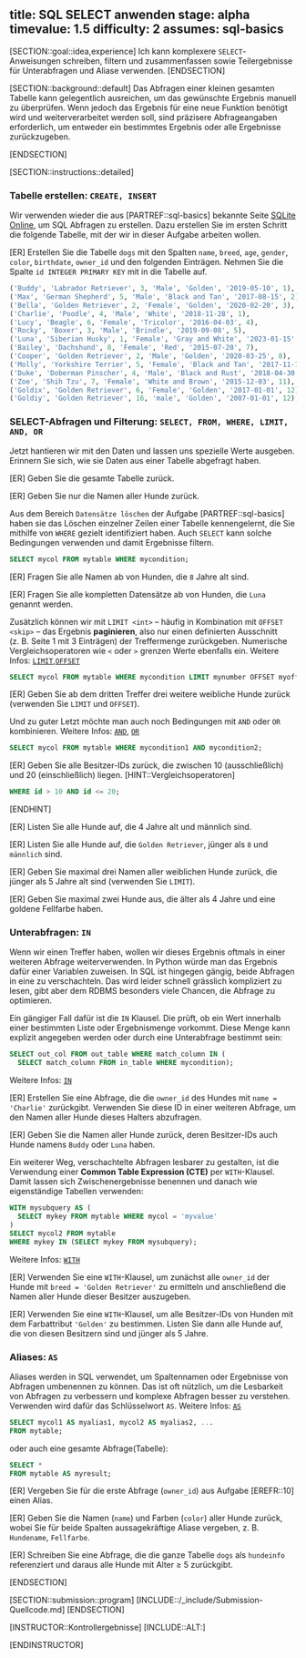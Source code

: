 title: SQL SELECT anwenden
stage: alpha
timevalue: 1.5
difficulty: 2
assumes: sql-basics
---

[SECTION::goal::idea,experience]
Ich kann komplexere `SELECT`-Anweisungen schreiben, filtern und zusammenfassen sowie Teilergebnisse für Unterabfragen und Aliase verwenden.
[ENDSECTION]

[SECTION::background::default]
Das Abfragen einer kleinen gesamten Tabelle kann gelegentlich ausreichen, um das gewünschte Ergebnis manuell zu überprüfen. Wenn jedoch das Ergebnis für eine neue Funktion benötigt wird und weiterverarbeitet werden soll, sind präzisere Abfrageangaben erforderlich, um entweder ein bestimmtes Ergebnis oder alle Ergebnisse zurückzugeben.

[ENDSECTION]

[SECTION::instructions::detailed]

### Tabelle erstellen: `CREATE, INSERT`
Wir verwenden wieder die aus [PARTREF::sql-basics] bekannte
Seite [SQLite Online](https://sqliteonline.com), um SQL Abfragen zu erstellen. Dazu erstellen Sie im ersten Schritt die folgende Tabelle, mit
der wir in dieser Aufgabe arbeiten wollen.

[ER] Erstellen Sie die Tabelle `dogs` mit den Spalten `name`, `breed`, `age`, `gender`, `color`,
  `birthdate`, `owner_id` und den folgenden Einträgen. Nehmen Sie die Spalte `id INTEGER PRIMARY KEY`
  mit in die Tabelle auf.

```sql
('Buddy', 'Labrador Retriever', 3, 'Male', 'Golden', '2019-05-10', 1),
('Max', 'German Shepherd', 5, 'Male', 'Black and Tan', '2017-08-15', 2),
('Bella', 'Golden Retriever', 2, 'Female', 'Golden', '2020-02-20', 3),
('Charlie', 'Poodle', 4, 'Male', 'White', '2018-11-28', 1),
('Lucy', 'Beagle', 6, 'Female', 'Tricolor', '2016-04-03', 4),
('Rocky', 'Boxer', 3, 'Male', 'Brindle', '2019-09-08', 5),
('Luna', 'Siberian Husky', 1, 'Female', 'Gray and White', '2023-01-15', 6),
('Bailey', 'Dachshund', 8, 'Female', 'Red', '2015-07-20', 7),
('Cooper', 'Golden Retriever', 2, 'Male', 'Golden', '2020-03-25', 8),
('Molly', 'Yorkshire Terrier', 5, 'Female', 'Black and Tan', '2017-11-12', 9),
('Duke', 'Doberman Pinscher', 4, 'Male', 'Black and Rust', '2018-04-30', 10),
('Zoe', 'Shih Tzu', 7, 'Female', 'White and Brown', '2015-12-03', 11),
('Goldix', 'Golden Retriever', 6, 'Female', 'Golden', '2017-01-01', 12),
('Goldiy', 'Golden Retriever', 16, 'male', 'Golden', '2007-01-01', 12);
```
<!-- time estimate: 15 min -->


### SELECT-Abfragen und Filterung: `SELECT, FROM, WHERE, LIMIT, AND, OR`
Jetzt hantieren wir mit den Daten und lassen uns spezielle Werte ausgeben. 
Erinnern Sie sich, wie sie Daten aus einer Tabelle abgefragt haben.

[ER] Geben Sie die gesamte Tabelle zurück.

[ER] Geben Sie nur die Namen aller Hunde zurück.

Aus dem Bereich `Datensätze löschen` der Aufgabe [PARTREF::sql-basics] haben sie das Löschen
einzelner Zeilen einer Tabelle kennengelernt, die Sie mithilfe von `WHERE` gezielt identifiziert
haben. 
Auch `SELECT` kann solche Bedingungen verwenden und damit Ergebnisse filtern.
```sql
SELECT mycol FROM mytable WHERE mycondition;
```

[ER] Fragen Sie alle Namen ab von Hunden, die `8` Jahre alt sind.

[ER] Fragen Sie alle kompletten Datensätze ab von Hunden, die `Luna` genannt werden.

Zusätzlich können wir mit `LIMIT <int>` – häufig in Kombination mit `OFFSET <skip>` – das Ergebnis **paginieren**, also nur einen definierten Ausschnitt (z.&nbsp;B. Seite 1 mit 3 Einträgen) der Treffermenge zurückgeben. Numerische Vergleichsoperatoren wie `<` oder `>` grenzen Werte ebenfalls ein. Weitere Infos: [`LIMIT`,`OFFSET`](https://www.sqltutorial.org/sql-limit/)

```sql
SELECT mycol FROM mytable WHERE mycondition LIMIT mynumber OFFSET myoffset;
```

[ER] Geben Sie ab dem dritten Treffer drei weitere weibliche Hunde zurück (verwenden Sie `LIMIT` und `OFFSET`).

Und zu guter Letzt möchte man auch noch Bedingungen mit `AND` oder `OR` kombinieren. Weitere Infos: [`AND`](https://www.sqltutorial.org/sql-and/), [`OR`](https://www.sqltutorial.org/sql-or/)
```sql
SELECT mycol FROM mytable WHERE mycondition1 AND mycondition2;
```
[ER] Geben Sie alle Besitzer-IDs zurück, die zwischen 10 (ausschließlich) und 20 (einschließlich) liegen.
[HINT::Vergleichsoperatoren]
```sql
WHERE id > 10 AND id <= 20;
```
[ENDHINT]

[ER] Listen Sie alle Hunde auf, die 4 Jahre alt und männlich sind.

[ER] Listen Sie alle Hunde auf, die `Golden Retriever`, jünger als `8` und `männlich` sind.

[ER] Geben Sie maximal drei Namen aller weiblichen Hunde zurück, die jünger als 5 Jahre alt sind (verwenden Sie `LIMIT`).

[ER] Geben Sie maximal zwei Hunde aus, die älter als 4 Jahre und eine goldene Fellfarbe haben.
<!-- time estimate: 30 min -->


### Unterabfragen: `IN`
Wenn wir einen Treffer haben, wollen wir dieses Ergebnis oftmals in einer weiteren Abfrage weiterverwenden.
In Python würde man das Ergebnis dafür einer Variablen zuweisen.
In SQL ist hingegen gängig, beide Abfragen in eine zu verschachteln.
Das wird leider schnell grässlich kompliziert zu lesen, gibt aber dem RDBMS besonders viele Chancen, die Abfrage zu optimieren.

Ein gängiger Fall dafür ist die `IN` Klausel.
Die prüft, ob ein Wert innerhalb einer bestimmten Liste oder Ergebnismenge vorkommt. 
Diese Menge kann explizit angegeben werden oder durch eine Unterabfrage bestimmt sein:
```sql
SELECT out_col FROM out_table WHERE match_column IN (
  SELECT match_column FROM in_table WHERE mycondition);
```
Weitere Infos: [`IN`](https://mode.com/sql-tutorial/sql-in-operator)

[ER] Erstellen Sie eine Abfrage, die die `owner_id` des Hundes mit `name = 'Charlie'` zurückgibt. 
Verwenden Sie diese ID in einer weiteren Abfrage, um den Namen aller Hunde dieses Halters abzufragen.

[ER] Geben Sie die Namen aller Hunde zurück, deren Besitzer-IDs auch Hunde namens `Buddy` oder `Luna` haben.

Ein weiterer Weg, verschachtelte Abfragen lesbarer zu gestalten, ist die Verwendung einer **Common Table Expression (CTE)** per `WITH`-Klausel. Damit lassen sich Zwischenergebnisse benennen und danach wie eigenständige Tabellen verwenden:
```sql
WITH mysubquery AS (
  SELECT mykey FROM mytable WHERE mycol = 'myvalue'
)
SELECT mycol2 FROM mytable
WHERE mykey IN (SELECT mykey FROM mysubquery);
```
Weitere Infos: [`WITH`](https://www.geeksforgeeks.org/sql/sql-with-clause/
)

[ER] Verwenden Sie eine `WITH`-Klausel, um zunächst alle `owner_id` der Hunde mit `breed = 'Golden Retriever'` zu ermitteln und anschließend die Namen aller Hunde dieser Besitzer auszugeben.

[ER] Verwenden Sie eine `WITH`-Klausel, um alle Besitzer-IDs von Hunden mit dem Farbattribut `'Golden'` zu bestimmen. 
Listen Sie dann alle Hunde auf, die von diesen Besitzern sind und jünger als 5 Jahre.
<!-- time estimate: 30 min -->


### Aliases: `AS`
Aliases werden in SQL verwendet, um Spaltennamen oder Ergebnisse von Abfragen umbenennen zu können.
Das ist oft nützlich, um die Lesbarkeit von Abfragen zu verbessern und komplexe Abfragen
besser zu verstehen. Verwenden wird dafür das Schlüsselwort `AS`.
Weitere Infos: [`AS`](https://www.sqltutorial.org/sql-alias/)
```sql
SELECT mycol1 AS myalias1, mycol2 AS myalias2, ...
FROM mytable;
```

oder auch eine gesamte Abfrage(Tabelle):

```sql
SELECT * 
FROM mytable AS myresult;
```
[ER] Vergeben Sie für die erste Abfrage (`owner_id`) aus Aufgabe [EREFR::10] einen Alias.

[ER] Geben Sie die Namen (`name`) und Farben (`color`) aller Hunde zurück, wobei Sie für beide Spalten aussagekräftige Aliase vergeben, z.&nbsp;B. `Hundename`, `Fellfarbe`.

[ER] Schreiben Sie eine Abfrage, die die ganze Tabelle `dogs` als `hundeinfo` referenziert und daraus alle Hunde mit Alter ≥ 5 zurückgibt.
<!-- time estimate: 15 min -->


[ENDSECTION]

[SECTION::submission::program]
[INCLUDE::/_include/Submission-Quellcode.md]
[ENDSECTION]


[INSTRUCTOR::Kontrollergebnisse]
[INCLUDE::ALT:]

[ENDINSTRUCTOR]